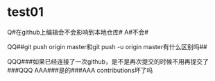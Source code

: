 # test01
Q#在github上编辑会不会影响到本地仓库#
A#不会#

QQ##git push origin master和git push -u origin master有什么区别吗##

QQQ###如果已经连接了一次github，是不是再次提交的时候不用再提交了###QQQ
AAA###是的###AAA
contributions坏了吗

